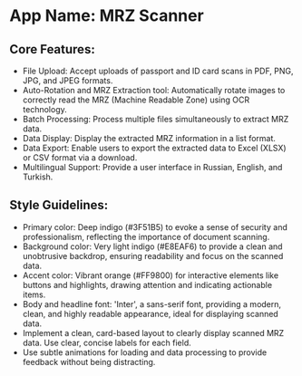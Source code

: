 # **App Name**: MRZ Scanner

## Core Features:

- File Upload: Accept uploads of passport and ID card scans in PDF, PNG, JPG, and JPEG formats.
- Auto-Rotation and MRZ Extraction tool: Automatically rotate images to correctly read the MRZ (Machine Readable Zone) using OCR technology.
- Batch Processing: Process multiple files simultaneously to extract MRZ data.
- Data Display: Display the extracted MRZ information in a list format.
- Data Export: Enable users to export the extracted data to Excel (XLSX) or CSV format via a download.
- Multilingual Support: Provide a user interface in Russian, English, and Turkish.

## Style Guidelines:

- Primary color: Deep indigo (#3F51B5) to evoke a sense of security and professionalism, reflecting the importance of document scanning. 
- Background color: Very light indigo (#E8EAF6) to provide a clean and unobtrusive backdrop, ensuring readability and focus on the scanned data.
- Accent color: Vibrant orange (#FF9800) for interactive elements like buttons and highlights, drawing attention and indicating actionable items.
- Body and headline font: 'Inter', a sans-serif font, providing a modern, clean, and highly readable appearance, ideal for displaying scanned data.
- Implement a clean, card-based layout to clearly display scanned MRZ data. Use clear, concise labels for each field.
- Use subtle animations for loading and data processing to provide feedback without being distracting.
